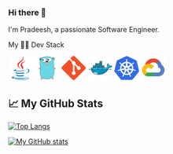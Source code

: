 ### Hi there 👋

I'm Pradeesh, a passionate Software Engineer.

My 🧑‍💻 Dev Stack

<img src="https://github.com/devicons/devicon/blob/master/icons/java/java-original.svg" alt="Java" width="50" height="50"/> <img src="https://github.com/devicons/devicon/blob/master/icons/go/go-original.svg" alt="Go" width="50" height="50"/> <img src="https://github.com/devicons/devicon/blob/master/icons/git/git-original.svg" alt="Java" width="50" height="50"/> <img src="https://github.com/devicons/devicon/blob/master/icons/docker/docker-original.svg" alt="Docker" width="50" height="50"/> <img src="https://github.com/devicons/devicon/blob/master/icons/kubernetes/kubernetes-plain.svg" alt="Java" width="50" height="50"/>  <img src="https://github.com/devicons/devicon/blob/master/icons/googlecloud/googlecloud-original.svg" alt="Java" width="50" height="50"/>

## &#x1f4c8; My GitHub Stats

[![Top Langs](https://github-readme-stats.vercel.app/api/top-langs/?username=pradeesh-kumar&theme=radical)](https://github.com/pradeesh-kumar/github-readme-stats)

[![My GitHub stats](https://github-readme-stats.vercel.app/api?username=pradeesh-kumar&include_all_commits=true&count_private=true&theme=radical)](https://github.com/pradeesh-kumar/github-readme-stats)

<!--
**pradeesh-kumar/pradeesh-kumar** is a ✨ _special_ ✨ repository because its `README.md` (this file) appears on your GitHub profile.

Here are some ideas to get you started:

- 🔭 I’m currently working on ...
- 🌱 I’m currently learning ...
- 👯 I’m looking to collaborate on ...
- 🤔 I’m looking for help with ...
- 💬 Ask me about ...
- 📫 How to reach me: ...
- 😄 Pronouns: ...
- ⚡ Fun fact: ...
-->
